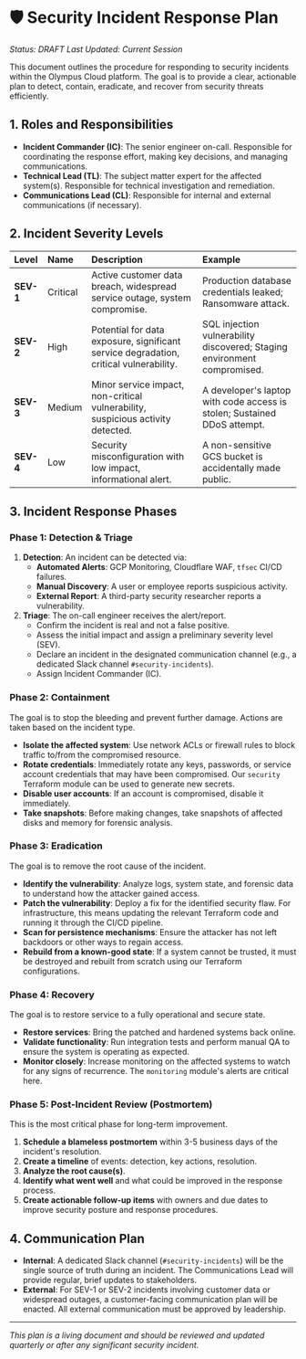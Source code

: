 # 🛡️ Security Incident Response Plan

*Status: DRAFT*
*Last Updated: Current Session*

This document outlines the procedure for responding to security incidents within the Olympus Cloud platform. The goal is to provide a clear, actionable plan to detect, contain, eradicate, and recover from security threats efficiently.

## 1. Roles and Responsibilities

- **Incident Commander (IC)**: The senior engineer on-call. Responsible for coordinating the response effort, making key decisions, and managing communications.
- **Technical Lead (TL)**: The subject matter expert for the affected system(s). Responsible for technical investigation and remediation.
- **Communications Lead (CL)**: Responsible for internal and external communications (if necessary).

## 2. Incident Severity Levels

| Level | Name | Description | Example |
| :--- | :--- | :--- | :--- |
| **SEV-1** | Critical | Active customer data breach, widespread service outage, system compromise. | Production database credentials leaked; Ransomware attack. |
| **SEV-2** | High | Potential for data exposure, significant service degradation, critical vulnerability. | SQL injection vulnerability discovered; Staging environment compromised. |
| **SEV-3** | Medium | Minor service impact, non-critical vulnerability, suspicious activity detected. | A developer's laptop with code access is stolen; Sustained DDoS attempt. |
| **SEV-4** | Low | Security misconfiguration with low impact, informational alert. | A non-sensitive GCS bucket is accidentally made public. |

## 3. Incident Response Phases

### Phase 1: Detection & Triage

1.  **Detection**: An incident can be detected via:
    -   **Automated Alerts**: GCP Monitoring, Cloudflare WAF, `tfsec` CI/CD failures.
    -   **Manual Discovery**: A user or employee reports suspicious activity.
    -   **External Report**: A third-party security researcher reports a vulnerability.
2.  **Triage**: The on-call engineer receives the alert/report.
    -   Confirm the incident is real and not a false positive.
    -   Assess the initial impact and assign a preliminary severity level (SEV).
    -   Declare an incident in the designated communication channel (e.g., a dedicated Slack channel `#security-incidents`).
    -   Assign Incident Commander (IC).

### Phase 2: Containment

The goal is to stop the bleeding and prevent further damage. Actions are taken based on the incident type.

-   **Isolate the affected system**: Use network ACLs or firewall rules to block traffic to/from the compromised resource.
-   **Rotate credentials**: Immediately rotate any keys, passwords, or service account credentials that may have been compromised. Our `security` Terraform module can be used to generate new secrets.
-   **Disable user accounts**: If an account is compromised, disable it immediately.
-   **Take snapshots**: Before making changes, take snapshots of affected disks and memory for forensic analysis.

### Phase 3: Eradication

The goal is to remove the root cause of the incident.

-   **Identify the vulnerability**: Analyze logs, system state, and forensic data to understand how the attacker gained access.
-   **Patch the vulnerability**: Deploy a fix for the identified security flaw. For infrastructure, this means updating the relevant Terraform code and running it through the CI/CD pipeline.
-   **Scan for persistence mechanisms**: Ensure the attacker has not left backdoors or other ways to regain access.
-   **Rebuild from a known-good state**: If a system cannot be trusted, it must be destroyed and rebuilt from scratch using our Terraform configurations.

### Phase 4: Recovery

The goal is to restore service to a fully operational and secure state.

-   **Restore services**: Bring the patched and hardened systems back online.
-   **Validate functionality**: Run integration tests and perform manual QA to ensure the system is operating as expected.
-   **Monitor closely**: Increase monitoring on the affected systems to watch for any signs of recurrence. The `monitoring` module's alerts are critical here.

### Phase 5: Post-Incident Review (Postmortem)

This is the most critical phase for long-term improvement.

1.  **Schedule a blameless postmortem** within 3-5 business days of the incident's resolution.
2.  **Create a timeline** of events: detection, key actions, resolution.
3.  **Analyze the root cause(s)**.
4.  **Identify what went well** and what could be improved in the response process.
5.  **Create actionable follow-up items** with owners and due dates to improve security posture and response procedures.

## 4. Communication Plan

-   **Internal**: A dedicated Slack channel (`#security-incidents`) will be the single source of truth during an incident. The Communications Lead will provide regular, brief updates to stakeholders.
-   **External**: For SEV-1 or SEV-2 incidents involving customer data or widespread outages, a customer-facing communication plan will be enacted. All external communication must be approved by leadership.

---

*This plan is a living document and should be reviewed and updated quarterly or after any significant security incident.*
